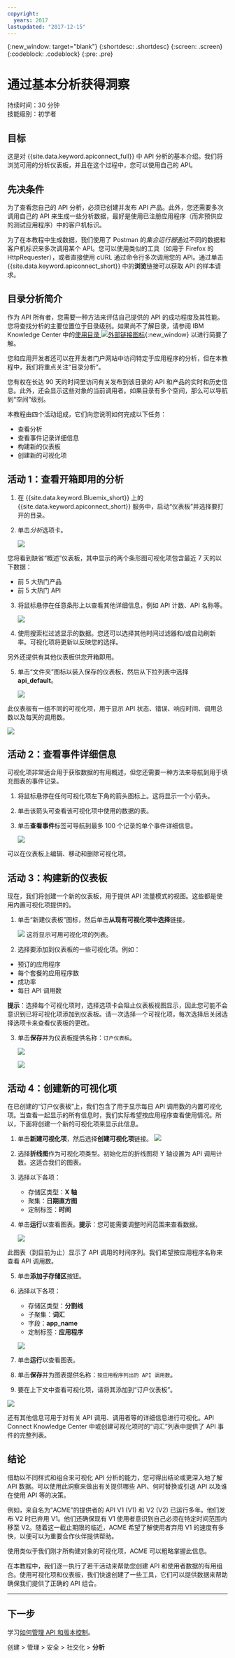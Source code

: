 ```yaml
---
copyright:
  years: 2017
lastupdated: "2017-12-15"
---
```


{:new_window: target="blank"}
{:shortdesc: .shortdesc}
{:screen: .screen}
{:codeblock: .codeblock}
{:pre: .pre}

# 通过基本分析获得洞察
持续时间：30 分钟  
技能级别：初学者

## 目标
这是对 {{site.data.keyword.apiconnect_full}} 中 API 分析的基本介绍。我们将浏览可用的分析仪表板，并且在这个过程中，您可以使用自己的 API。


## 先决条件
为了查看您自己的 API 分析，必须已创建并发布 API 产品。此外，您还需要多次调用自己的 API 来生成一些分析数据，最好是使用已注册应用程序（而非预供应的测试应用程序）中的客户机标识。

为了在本教程中生成数据，我们使用了 Postman 的*集合运行器*通过不同的数据和客户机标识来多次调用某个 API。您可以使用类似的工具（如用于 Firefox 的 HttpRequester），或者直接使用 cURL 通过命令行多次调用您的 API。通过单击 {{site.data.keyword.apiconnect_short}} 中的**浏览**链接可以获取 API 的样本请求。

## 目录分析简介
作为 API 所有者，您需要一种方法来评估自己提供的 API 的成功程度及其性能。您将查找分析的主要位置位于目录级别。如果尚不了解目录，请参阅 IBM Knowledge Center 中的[使用目录 ![外部链接图标](../../../icons/launch-glyph.svg "外部链接图标")](https://www.ibm.com/support/knowledgecenter/en/SSFS6T/com.ibm.apic.apionprem.doc/conref_working_with_env.html){:new_window} 以进行简要了解。 

您和应用开发者还可以在开发者门户网站中访问特定于应用程序的分析，但在本教程中，我们将重点关注“目录分析”。

您有权在长达 90 天的时间里访问有关发布到该目录的 API 和产品的实时和历史信息。此外，还会显示这些对象的当前调用者。如果目录有多个空间，那么可以导航到“空间”级别。

本教程由四个活动组成，它们向您说明如何完成以下任务：
* 查看分析
* 查看事件记录详细信息
* 构建新的仪表板
* 创建新的可视化项


## 活动 1：查看开箱即用的分析
1. 在 {{site.data.keyword.Bluemix_short}} 上的 {{site.data.keyword.apiconnect_short}} 服务中，启动“仪表板”并选择要打开的目录。 
2. 单击*分析*选项卡。

   ![](./images/analyticstab.png) 
  
您将看到缺省“概述”仪表板，其中显示的两个条形图可视化项包含最近 7 天的以下数据：
* 前 5 大热门产品 
* 前 5 大热门 API 

3. 将鼠标悬停在任意条形上以查看其他详细信息，例如 API 计数、API 名称等。

   ![](./images/defaultoverview.png) 

4. 使用搜索栏过滤显示的数据。您还可以选择其他时间过滤器和/或自动刷新率。可视化项将更新以反映您的选择。

另外还提供有其他仪表板供您开箱即用。

5. 单击“文件夹”图标以装入保存的仪表板，然后从下拉列表中选择 **api_default**。

   ![](./images/api_default.png) 

此仪表板有一组不同的可视化项，用于显示 API 状态、错误、响应时间、调用总数以及每天的调用数。

   ![](./images/sandbox-api_default.png) 


## 活动 2：查看事件详细信息

可视化项非常适合用于获取数据的有用概述，但您还需要一种方法来导航到用于填充图表的事件记录。

1. 将鼠标悬停在任何可视化项左下角的箭头图标上。这将显示一个小箭头。
2. 单击该箭头可查看该可视化项中使用的数据的表。 
3. 单击**查看事件**标签可导航到最多 100 个记录的单个事件详细信息。

   ![](./images/statuscodetable.png) 

可以在仪表板上编辑、移动和删除可视化项。

## 活动 3：构建新的仪表板

现在，我们将创建一个新的仪表板，用于提供 API 流量模式的视图。这些都是使用内置可视化项提供的。 

1. 单击“新建仪表板”图标，然后单击**从现有可视化项中选择**链接。 

   ![](./images/newdashboard.png) 
这将显示可用可视化项的列表。



2. 选择要添加到仪表板的一些可视化项。例如：
  * 预订的应用程序
  * 每个套餐的应用程序数 
  * 成功率
  * 每日 API 调用数
  
  **提示**：选择每个可视化项时，选择选项卡会阻止仪表板视图显示，因此您可能不会意识到已将可视化项添加到仪表板。请一次选择一个可视化项，每次选择后关闭选择选项卡来查看仪表板的更改。

3. 单击**保存**并为仪表板提供名称：`订户仪表板`。

   ![](./images/savedashboard.png)

   ![](./images/namedashboard.png) 


## 活动 4：创建新的可视化项
在已创建的“订户仪表板”上，我们包含了用于显示每日 API 调用数的内置可视化项。当查看一起显示的所有信息时，我们实际希望按应用程序查看使用情况。所以，下面将创建一个新的可视化项来显示此信息。

1. 单击**新建可视化项**，然后选择**创建可视化项**链接。
![](./images/newvisualization.png) 

2. 选择**折线图**作为可视化项类型。初始化后的折线图将 Y 轴设置为 API 调用计数。这适合我们的图表。

3. 选择以下各项：
	* 存储区类型：**X 轴**
	* 聚集：**日期直方图**
	* 定制标签：**时间** 
4. 单击**运行**以查看图表。**提示**：您可能需要调整时间范围来查看数据。

   ![](./images/apichart1.png)

此图表（到目前为止）显示了 API 调用的时间序列。我们希望按应用程序名称来查看 API 调用数。

5. 单击**添加子存储区**按钮。
6. 选择以下各项：
	* 存储区类型：**分割线**
	* 子聚集：**词汇**
	* 字段：**app_name**
	* 定制标签：**应用程序**
	
   ![](./images/subbucket.png)
8. 单击**运行**以查看图表。
9. 单击**保存**并为图表提供名称：`按应用程序列出的 API 调用数`。
10. 要在上下文中查看可视化项，请将其添加到“订户仪表板”。

   ![](./images/apichartfinal.png)
 
还有其他信息可用于对有关 API 调用、调用者等的详细信息进行可视化。API Connect Knowledge Center 中或创建可视化项时的“词汇”列表中提供了 API 事件的完整列表。

## 结论

借助以不同样式和组合来可视化 API 分析的能力，您可得出结论或更深入地了解 API 数据。可以使用此洞察来做出有关提供哪些 API、何时替换或引退 API 以及谁在使用 API 等的决策。

例如，来自名为“ACME”的提供者的 API V1 (V1) 和 V2 (V2) 已运行多年。他们发布 V2 时已弃用 V1。他们还确保现有 V1 使用者意识到自己必须在特定时间范围内移至 V2。随着这一截止期限的临近，ACME 希望了解使用者弃用 V1 的速度有多快，以便可以为重要合作伙伴提供帮助。 

使用类似于我们刚才所构建对象的可视化项，ACME 可以粗略掌握此信息。

在本教程中，我们逐一执行了若干活动来帮助您创建 API 和使用者数据的有用组合。使用可视化项和仪表板，我们快速创建了一些工具，它们可以提供数据来帮助确保我们提供了正确的 API 组合。

---

## 下一步

学习[如何管理 API 和版本控制](tut_manage_version_landing.html)。

创建 > 管理 > 安全 > 社交化 > **分析**  
